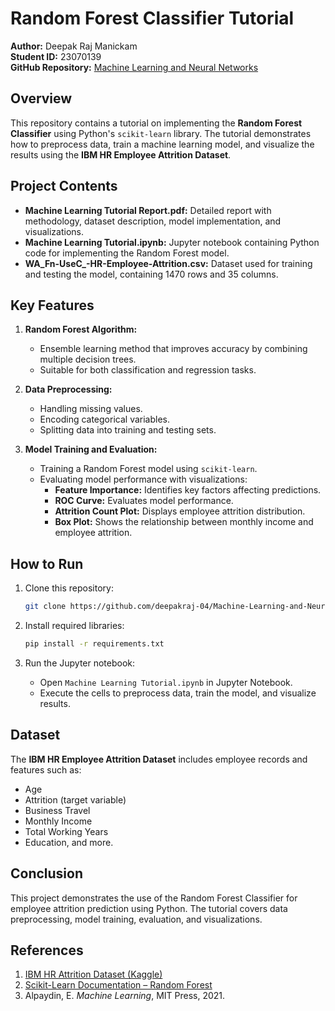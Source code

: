 
# Random Forest Classifier Tutorial

**Author:** Deepak Raj Manickam  
**Student ID:** 23070139  
**GitHub Repository:** [Machine Learning and Neural Networks](https://github.com/deepakraj-04/Machine-Learning-and-Neural-Networks)

## Overview
This repository contains a tutorial on implementing the **Random Forest Classifier** using Python's `scikit-learn` library. The tutorial demonstrates how to preprocess data, train a machine learning model, and visualize the results using the **IBM HR Employee Attrition Dataset**.

## Project Contents
- **Machine Learning Tutorial Report.pdf:** Detailed report with methodology, dataset description, model implementation, and visualizations.
- **Machine Learning Tutorial.ipynb:** Jupyter notebook containing Python code for implementing the Random Forest model.
- **WA_Fn-UseC_-HR-Employee-Attrition.csv:** Dataset used for training and testing the model, containing 1470 rows and 35 columns.

## Key Features
1. **Random Forest Algorithm:**
   - Ensemble learning method that improves accuracy by combining multiple decision trees.
   - Suitable for both classification and regression tasks.

2. **Data Preprocessing:**
   - Handling missing values.
   - Encoding categorical variables.
   - Splitting data into training and testing sets.

3. **Model Training and Evaluation:**
   - Training a Random Forest model using `scikit-learn`.
   - Evaluating model performance with visualizations:
     - **Feature Importance:** Identifies key factors affecting predictions.
     - **ROC Curve:** Evaluates model performance.
     - **Attrition Count Plot:** Displays employee attrition distribution.
     - **Box Plot:** Shows the relationship between monthly income and employee attrition.

## How to Run
1. Clone this repository:
   ```bash
   git clone https://github.com/deepakraj-04/Machine-Learning-and-Neural-Networks.git
   ```

2. Install required libraries:
   ```bash
   pip install -r requirements.txt
   ```

3. Run the Jupyter notebook:
   - Open `Machine Learning Tutorial.ipynb` in Jupyter Notebook.
   - Execute the cells to preprocess data, train the model, and visualize results.

## Dataset
The **IBM HR Employee Attrition Dataset** includes employee records and features such as:
- Age
- Attrition (target variable)
- Business Travel
- Monthly Income
- Total Working Years
- Education, and more.

## Conclusion
This project demonstrates the use of the Random Forest Classifier for employee attrition prediction using Python. The tutorial covers data preprocessing, model training, evaluation, and visualizations.

## References
1. [IBM HR Attrition Dataset (Kaggle)](https://www.kaggle.com/datasets/pavansubhasht/ibm-hr-analytics-attrition-dataset)
2. [Scikit-Learn Documentation – Random Forest](https://scikit-learn.org/stable/modules/ensemble.html#forest)
3. Alpaydin, E. *Machine Learning*, MIT Press, 2021.
